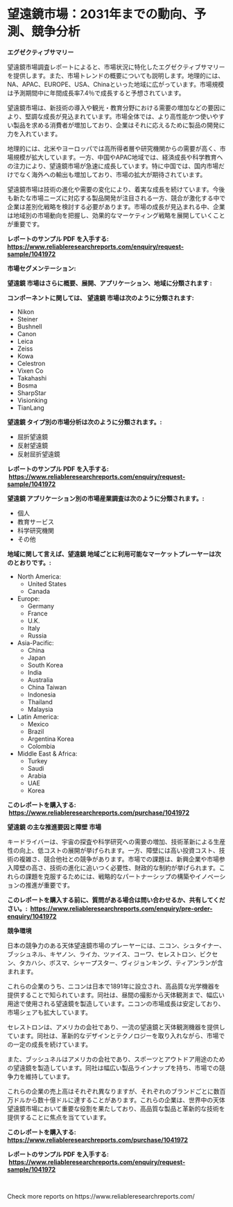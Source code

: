 <p><h1>望遠鏡市場：2031年までの動向、予測、競争分析</h1></p><p><strong>エグゼクティブサマリー</strong></p>
<p><p>望遠鏡市場調査レポートによると、市場状況に特化したエグゼクティブサマリーを提供します。また、市場トレンドの概要についても説明します。地理的には、NA、APAC、EUROPE、USA、Chinaといった地域に広がっています。市場規模は予測期間中に年間成長率7.4％で成長すると予想されています。</p><p>望遠鏡市場は、新技術の導入や観光・教育分野における需要の増加などの要因により、堅調な成長が見込まれています。市場全体では、より高性能かつ使いやすい製品を求める消費者が増加しており、企業はそれに応えるために製品の開発に力を入れています。</p><p>地理的には、北米やヨーロッパでは高所得者層や研究機関からの需要が高く、市場規模が拡大しています。一方、中国やAPAC地域では、経済成長や科学教育への注力により、望遠鏡市場が急速に成長しています。特に中国では、国内市場だけでなく海外への輸出も増加しており、市場の拡大が期待されています。</p><p>望遠鏡市場は技術の進化や需要の変化により、着実な成長を続けています。今後も新たな市場ニーズに対応する製品開発が注目される一方、競合が激化する中で企業は差別化戦略を検討する必要があります。市場の成長が見込まれる中、企業は地域別の市場動向を把握し、効果的なマーケティング戦略を展開していくことが重要です。</p></p>
<p><strong>レポートのサンプル PDF を入手する: <a href="https://www.reliableresearchreports.com/enquiry/request-sample/1041972">https://www.reliableresearchreports.com/enquiry/request-sample/1041972</a></strong></p>
<p><strong>市場セグメンテーション:</strong></p>
<p><strong> 望遠鏡 市場はさらに概要、展開、アプリケーション、地域に分類されます :</strong></p>
<p><strong>コンポーネントに関しては、 望遠鏡 市場は次のように分類されます: &nbsp;</strong></p>
<p><ul><li>Nikon</li><li>Steiner</li><li>Bushnell</li><li>Canon</li><li>Leica</li><li>Zeiss</li><li>Kowa</li><li>Celestron</li><li>Vixen Co</li><li>Takahashi</li><li>Bosma</li><li>SharpStar</li><li>Visionking</li><li>TianLang</li></ul></p>
<p><strong> 望遠鏡 タイプ別の市場分析は次のように分類されます。:</strong></p>
<p><ul><li>屈折望遠鏡</li><li>反射望遠鏡</li><li>反射屈折望遠鏡</li></ul></p>
<p><strong>レポートのサンプル PDF を入手する: &nbsp;<a href="https://www.reliableresearchreports.com/enquiry/request-sample/1041972">https://www.reliableresearchreports.com/enquiry/request-sample/1041972</a></strong></p>
<p><strong> 望遠鏡 アプリケーション別の市場産業調査は次のように分類されます。:</strong></p>
<p><ul><li>個人</li><li>教育サービス</li><li>科学研究機関</li><li>その他</li></ul></p>
<p><strong>地域に関して言えば、望遠鏡 地域ごとに利用可能なマーケットプレーヤーは次のとおりです。:</strong></p>
<p><ul>
    <li>
        North America:
        <ul>
            <li>United States</li>
            <li>Canada</li>
        </ul>
    </li>
    <li>
        Europe:
        <ul>
            <li>Germany</li>
            <li>France</li>
            <li>U.K.</li>
            <li>Italy</li>
            <li>Russia</li>
        </ul>
    </li>
    <li>
        Asia-Pacific:
        <ul>
            <li>China</li>
            <li>Japan</li>
            <li>South Korea</li>
            <li>India</li>
            <li>Australia</li>
            <li>China Taiwan</li>
            <li>Indonesia</li>
            <li>Thailand</li>
            <li>Malaysia</li>
        </ul>
    </li>
    <li>
        Latin America:
        <ul>
            <li>Mexico</li>
            <li>Brazil</li>
            <li>Argentina Korea</li>
            <li>Colombia</li>
        </ul>
    </li>
    <li>
        Middle East & Africa:
        <ul>
            <li>Turkey</li>
            <li>Saudi</li>
            <li>Arabia</li>
            <li>UAE</li>
            <li>Korea</li>
        </ul>
    </li>
    </ul></p>
<p><strong>このレポートを購入する: &nbsp;<a href="https://www.reliableresearchreports.com/purchase/1041972">https://www.reliableresearchreports.com/purchase/1041972</a></strong></p>
<p><strong>望遠鏡 の主な推進要因と障壁 市場</strong></p>
<p><p>キードライバーは、宇宙の探査や科学研究への需要の増加、技術革新による生産性の向上、低コストの展開が挙げられます。一方、障壁には高い投資コスト、技術の複雑さ、競合他社との競争があります。市場での課題は、新興企業や市場参入障壁の高さ、技術の進化に追いつく必要性、財政的な制約が挙げられます。これらの課題を克服するためには、戦略的なパートナーシップの構築やイノベーションの推進が重要です。</p></p>
<p><strong>このレポートを購入する前に、質問がある場合は問い合わせるか、共有してください。:&nbsp; <a href="https://www.reliableresearchreports.com/enquiry/pre-order-enquiry/1041972">https://www.reliableresearchreports.com/enquiry/pre-order-enquiry/1041972</a></strong></p>
<p><strong>競争環境</strong></p>
<p><p>日本の競争力のある天体望遠鏡市場のプレーヤーには、ニコン、シュタイナー、ブッシュネル、キヤノン、ライカ、ツァイス、コーワ、セレストロン、ビクセン、タカハシ、ボスマ、シャープスター、ヴィジョンキング、ティアンランが含まれます。</p><p>これらの企業のうち、ニコンは日本で1891年に設立され、高品質な光学機器を提供することで知られています。同社は、昼間の撮影から天体観測まで、幅広い用途で使用される望遠鏡を製造しています。ニコンの市場成長は安定しており、市場シェアも拡大しています。</p><p>セレストロンは、アメリカの会社であり、一流の望遠鏡と天体観測機器を提供しています。同社は、革新的なデザインとテクノロジーを取り入れながら、市場での一定の成長を続けています。</p><p>また、ブッシュネルはアメリカの会社であり、スポーツとアウトドア用途のための望遠鏡を製造しています。同社は幅広い製品ラインナップを持ち、市場での競争力を維持しています。</p><p>これらの企業の売上高はそれぞれ異なりますが、それぞれのブランドごとに数百万ドルから数十億ドルに達することがあります。これらの企業は、世界中の天体望遠鏡市場において重要な役割を果たしており、高品質な製品と革新的な技術を提供することに焦点を当てています。</p></p>
<p><strong>このレポートを購入する: &nbsp; <a href="https://www.reliableresearchreports.com/purchase/1041972">https://www.reliableresearchreports.com/purchase/1041972</a></strong></p>
<p><strong>レポートのサンプル PDF を入手する: &nbsp;<a href="https://www.reliableresearchreports.com/enquiry/request-sample/1041972">https://www.reliableresearchreports.com/enquiry/request-sample/1041972</a></strong><strong></strong></p>
<p>&nbsp;</p>
<p>Check more reports on https://www.reliableresearchreports.com/</p>